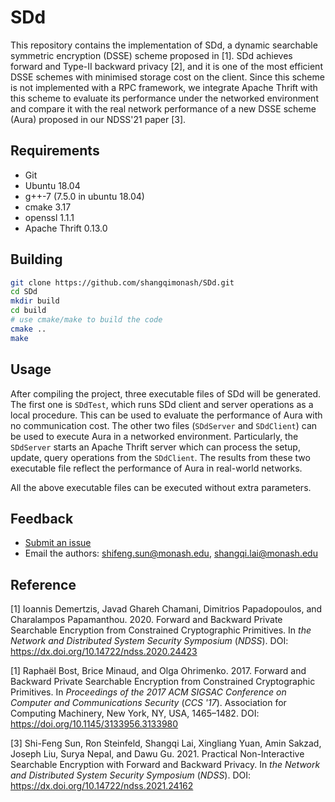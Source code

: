 # SDd

This repository contains the implementation of SDd, a dynamic searchable symmetric encryption (DSSE) scheme proposed in [1]. SDd achieves forward and Type-II backward privacy [2], and it is one of the most efficient DSSE schemes with minimised storage cost on the client. Since this scheme is not implemented with a RPC framework, we integrate Apache Thrift with this scheme to evaluate its performance under the networked environment and compare it with the real network performance of a new DSSE scheme (Aura) proposed in our NDSS'21 paper [3].



## Requirements

* Git
* Ubuntu 18.04
* g++-7 (7.5.0 in ubuntu 18.04)
* cmake 3.17
* openssl 1.1.1
* Apache Thrift 0.13.0



## Building

```bash
git clone https://github.com/shangqimonash/SDd.git
cd SDd
mkdir build
cd build
# use cmake/make to build the code
cmake ..
make
```



## Usage

After compiling the project, three executable files of SDd will be generated. The first one is `SDdTest`, which runs SDd client and server operations as a local procedure. This can be used to evaluate the performance of Aura with no communication cost. The other two files (`SDdServer` and `SDdClient`)  can be used to execute Aura in a networked environment. Particularly, the `SDdServer` starts an Apache Thrift server which can process the setup, update, query operations from the `SDdClient`. The results from these two executable file reflect the performance of Aura in real-world networks.

All the above executable files can be executed without extra parameters.



## Feedback

- [Submit an issue](https://github.com/MonashCybersecurityLab/SDd/issues/new)
- Email the authors: shifeng.sun@monash.edu, shangqi.lai@monash.edu



## Reference

[1] Ioannis Demertzis, Javad Ghareh Chamani, Dimitrios Papadopoulos, and Charalampos Papamanthou. 2020. Forward and Backward Private Searchable Encryption from Constrained Cryptographic Primitives. In *the Network and Distributed System Security Symposium* (*NDSS*). DOI: https://dx.doi.org/10.14722/ndss.2020.24423

[1] Raphaël Bost, Brice Minaud, and Olga Ohrimenko. 2017. Forward and Backward Private Searchable Encryption from Constrained Cryptographic Primitives. In *Proceedings of the 2017 ACM SIGSAC Conference on Computer and Communications Security* (*CCS '17*). Association for Computing Machinery, New York, NY, USA, 1465–1482. DOI: https://doi.org/10.1145/3133956.3133980

[3] Shi-Feng Sun, Ron Steinfeld, Shangqi Lai, Xingliang Yuan, Amin Sakzad, Joseph Liu, Surya Nepal, and Dawu Gu. 2021. Practical Non-Interactive Searchable Encryption with Forward and Backward Privacy. In *the Network and Distributed System Security Symposium* (*NDSS*). DOI: https://dx.doi.org/10.14722/ndss.2021.24162



